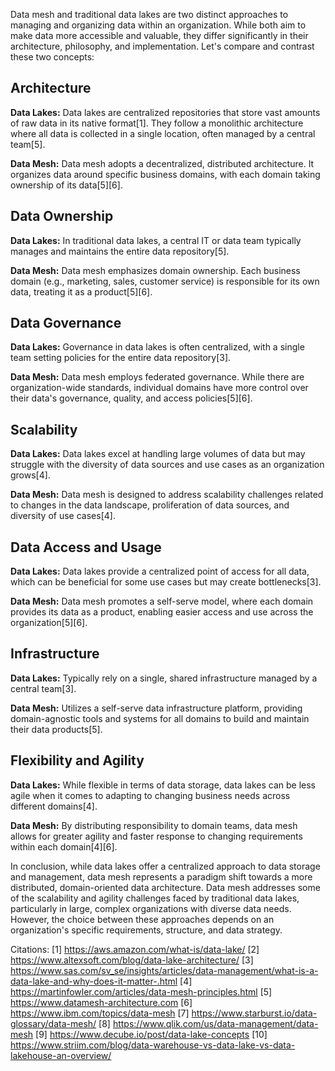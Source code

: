 Data mesh and traditional data lakes are two distinct approaches to managing and organizing data within an organization. While both aim to make data more accessible and valuable, they differ significantly in their architecture, philosophy, and implementation. Let's compare and contrast these two concepts:

## Architecture

**Data Lakes:**
Data lakes are centralized repositories that store vast amounts of raw data in its native format[1]. They follow a monolithic architecture where all data is collected in a single location, often managed by a central team[5].

**Data Mesh:**
Data mesh adopts a decentralized, distributed architecture. It organizes data around specific business domains, with each domain taking ownership of its data[5][6].

## Data Ownership

**Data Lakes:**
In traditional data lakes, a central IT or data team typically manages and maintains the entire data repository[5].

**Data Mesh:**
Data mesh emphasizes domain ownership. Each business domain (e.g., marketing, sales, customer service) is responsible for its own data, treating it as a product[5][6].

## Data Governance

**Data Lakes:**
Governance in data lakes is often centralized, with a single team setting policies for the entire data repository[3].

**Data Mesh:**
Data mesh employs federated governance. While there are organization-wide standards, individual domains have more control over their data's governance, quality, and access policies[5][6].

## Scalability

**Data Lakes:**
Data lakes excel at handling large volumes of data but may struggle with the diversity of data sources and use cases as an organization grows[4].

**Data Mesh:**
Data mesh is designed to address scalability challenges related to changes in the data landscape, proliferation of data sources, and diversity of use cases[4].

## Data Access and Usage

**Data Lakes:**
Data lakes provide a centralized point of access for all data, which can be beneficial for some use cases but may create bottlenecks[3].

**Data Mesh:**
Data mesh promotes a self-serve model, where each domain provides its data as a product, enabling easier access and use across the organization[5][6].

## Infrastructure

**Data Lakes:**
Typically rely on a single, shared infrastructure managed by a central team[3].

**Data Mesh:**
Utilizes a self-serve data infrastructure platform, providing domain-agnostic tools and systems for all domains to build and maintain their data products[5].

## Flexibility and Agility

**Data Lakes:**
While flexible in terms of data storage, data lakes can be less agile when it comes to adapting to changing business needs across different domains[4].

**Data Mesh:**
By distributing responsibility to domain teams, data mesh allows for greater agility and faster response to changing requirements within each domain[4][6].

In conclusion, while data lakes offer a centralized approach to data storage and management, data mesh represents a paradigm shift towards a more distributed, domain-oriented data architecture. Data mesh addresses some of the scalability and agility challenges faced by traditional data lakes, particularly in large, complex organizations with diverse data needs. However, the choice between these approaches depends on an organization's specific requirements, structure, and data strategy.

Citations:
[1] https://aws.amazon.com/what-is/data-lake/
[2] https://www.altexsoft.com/blog/data-lake-architecture/
[3] https://www.sas.com/sv_se/insights/articles/data-management/what-is-a-data-lake-and-why-does-it-matter-.html
[4] https://martinfowler.com/articles/data-mesh-principles.html
[5] https://www.datamesh-architecture.com
[6] https://www.ibm.com/topics/data-mesh
[7] https://www.starburst.io/data-glossary/data-mesh/
[8] https://www.qlik.com/us/data-management/data-mesh
[9] https://www.decube.io/post/data-lake-concepts
[10] https://www.striim.com/blog/data-warehouse-vs-data-lake-vs-data-lakehouse-an-overview/